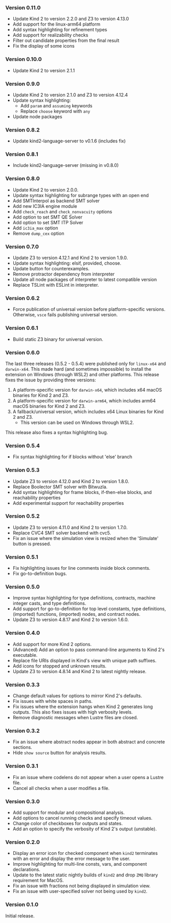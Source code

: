 ### Version 0.11.0
- Update Kind 2 to version 2.2.0 and Z3 to version 4.13.0
- Add support for the linux-arm64 platform
- Add syntax highlighting for refinement types
- Add support for realizability checks
- Filter out candidate properties from the final result
- Fix the display of some icons

### Version 0.10.0
- Update Kind 2 to version 2.1.1

### Version 0.9.0
- Update Kind 2 to version 2.1.0 and Z3 to version 4.12.4
- Update syntax highlighting:
  - Add `param` and `assuming` keywords
  - Replace `choose` keyword with `any`
- Update node packages

### Version 0.8.2
- Update kind2-language-server to v0.1.6 (includes fix)

### Version 0.8.1
- Include kind2-language-server (missing in v0.8.0)

### Version 0.8.0
- Update Kind 2 to version 2.0.0.
- Update syntax highlighting for subrange types with an open end
- Add SMTInterpol as backend SMT solver
- Add new IC3IA engine module
- Add `check_reach` and `check_nonvacuity` options
- Add option to set SMT QE Solver
- Add option to set SMT ITP Solver
- Add `ic3ia_max` option
- Remove `dump_cex` option

### Version 0.7.0
- Update Z3 to version 4.12.1 and Kind 2 to version 1.9.0.
- Update syntax highlighting: elsif, provided, choose.
- Update button for counterexamples.
- Remove protractor dependency from interpreter
- Update all node packages of interpreter to latest compatible version
- Replace TSLint with ESLint in interpreter.

### Version 0.6.2
- Force publication of universal version before platform-specific versions.
  Otherwise, `vsce` fails publishing universal version.

### Version 0.6.1
- Build static Z3 binary for universal version.

### Version 0.6.0
The last three releases (0.5.2 - 0.5.4) were published only for `linux-x64` and `darwin-x64`. This made hard (and sometimes impossible) to install the extension on Windows (through WSL2) and other platforms. This release fixes the issue by providing three versions:

1. A platform-specific version for `darwin-x64`, which includes x64 macOS binaries for Kind 2 and Z3.
2. A platform-specific version for `darwin-arm64`, which includes arm64 macOS binaries for Kind 2 and Z3.
3. A fallback/universal version, which includes x64 Linux binaries for Kind 2 and Z3.
   - This version can be used on Windows through WSL2.

This release also fixes a syntax highlighting bug.

### Version 0.5.4
- Fix syntax highlighting for if blocks without 'else' branch

### Version 0.5.3
- Update Z3 to version 4.12.0 and Kind 2 to version 1.8.0.
- Replace Boolector SMT solver with Bitwuzla.
- Add syntax highlighting for frame blocks, if-then-else blocks, and reachability properties
- Add experimental support for reachability properties

### Version 0.5.2
- Update Z3 to version 4.11.0 and Kind 2 to version 1.7.0.
- Replace CVC4 SMT solver backend with cvc5.
- Fix an issue where the simulation view is resized when the 'Simulate' button is pressed.

### Version 0.5.1
- Fix highlighting issues for line comments inside block comments.
- Fix go-to-definition bugs.

### Version 0.5.0
- Improve syntax highlighting for type definitions, contracts, machine integer casts, and type definitions.
- Add support for go-to-definition for top level constants, type definitions, (imported) functions, (imported) nodes, and contract nodes.
- Update Z3 to version 4.8.17 and Kind 2 to version 1.6.0.

### Version 0.4.0
- Add support for more Kind 2 options.
- (Advanced) Add an option to pass command-line arguments to Kind 2's executable.
- Replace file URIs displayed in Kind's view with unique path suffixes.
- Add icons for stopped and unknown results.
- Update Z3 to version 4.8.14 and Kind 2 to latest nightly release.

### Version 0.3.3
- Change default values for options to mirror Kind 2's defaults.
- Fix issues with white spaces in paths.
- Fix issues where the extension hangs when Kind 2 generates long outputs. This also fixes issues with high verbosity levels.
- Remove diagnostic messages when Lustre files are closed.

### Version 0.3.2
- Fix an issue where abstract nodes appear in both abstract and concrete sections.
- Hide `show source` button for analysis results.

### Version 0.3.1
- Fix an issue where codelens do not appear when a user opens a Lustre file.
- Cancel all checks when a user modifies a file.

### Version 0.3.0
- Add support for modular and compositional analysis.
- Add options to cancel running checks and specify timeout values.
- Change color of checkboxes for outputs and states.
- Add an option to specify the verbosity of Kind 2's output (unstable).

### Version 0.2.0
- Display an error icon for checked component when `kind2` terminates with an error and display the error message to the user.
- Improve highlighting for multi-line consts, vars, and component declarations.
- Update to the latest static nightly builds of `kind2` and drop `ZMQ` library requirement for MacOS.
- Fix an issue with fractions not being displayed in simulation view.
- Fix an issue with user-specified solver not being used by `kind2`.

### Version 0.1.0
Initial release.
